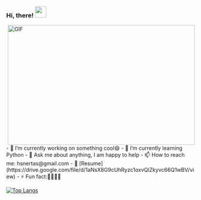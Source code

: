 
### Hi, there! <img src="https://raw.githubusercontent.com/MartinHeinz/MartinHeinz/master/wave.gif" width="30px">

 <img align="right" alt="GIF" src="https://github.com/abhisheknaiidu/abhisheknaiidu/blob/master/code.gif?raw=true" width="500" height="320" />
- 🔭 I’m currently working on something cool😄
- 🌱 I’m currently learning Python
- 💬 Ask me about anything, I am happy to help
- 📫 How to reach me: hsnertas@gmail.com
- 📝 [Resume](https://drive.google.com/file/d/1aNsX8G9cUhRyzc1oxvQlZkyvc66Q1wBV/view)
- ⚡ Fun fact:🤔🤔🤔🤔 

[![Top Langs](https://github-readme-stats.vercel.app/api/top-langs/?username=hsnertas&layout=compact)](https://github.com/anuraghazra/github-readme-stats)
